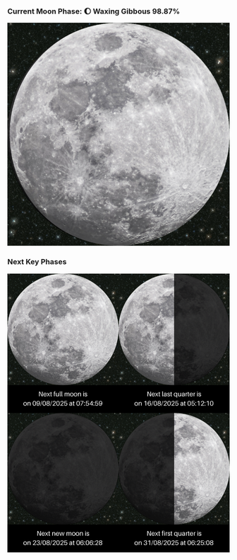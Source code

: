 ### Current Moon Phase: 🌔 Waxing Gibbous 98.87%
![Moon Phase](moonphase.png)
### Next Key Phases
![Gallery](gallery.png)